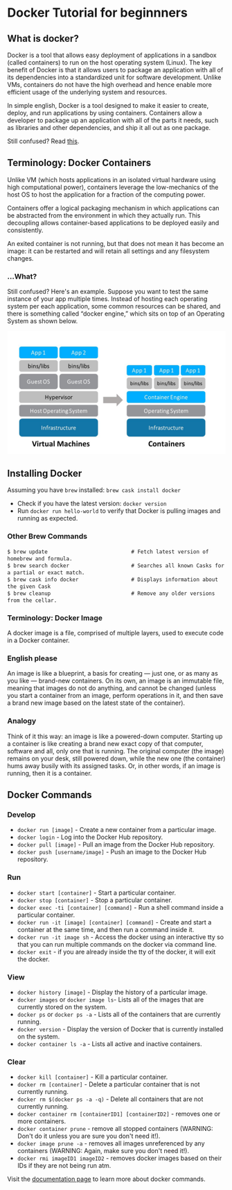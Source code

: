 # Docker Tutorial for beginnners
## What is docker?
Docker is a tool that allows easy deployment of applications in a sandbox (called containers) to run on the host operating system (Linux). The key benefit of Docker is that it allows users to package an application with all of its dependencies into a standardized unit for software development. Unlike VMs, containers do not have the high overhead and hence enable more efficient usage of the underlying system and resources.

In simple english, Docker is a tool designed to make it easier to create, deploy, and run applications by using containers. Containers allow a developer to package up an application with all of the parts it needs, such as libraries and other dependencies, and ship it all out as one package.

Still confused? Read [this](https://medium.com/@yannmjl/what-is-docker-in-simple-english-a24e8136b90b).

## Terminology: Docker Containers
Unlike VM (which hosts applications in an isolated virtual hardware using high computational power), containers leverage the low-mechanics of the host OS to host the application for a fraction of the computing power.

Containers offer a logical packaging mechanism in which applications can be abstracted from the environment in which they actually run. This decoupling allows container-based applications to be deployed easily and consistently.

An exited container is not running, but that does not mean it has become an image: it can be restarted and will retain all settings and any filesystem changes.

### ...What?
Still confused? Here's an example.
Suppose you want to test the same instance of your app multiple times. Instead of hosting each operating system per each application, some common resources can be shared, and there is something called “docker engine,” which sits on top of an Operating System as shown below.

![Docker v/s VM!](docker_vs_vm.jpeg)

## Installing Docker
Assuming you have `brew` installed:
`brew cask install docker`

* Check if you have the latest version: `docker version`
* Run `docker run hello-world` to verify that Docker is pulling images and running as expected.
### Other Brew Commands
```
$ brew update                           # Fetch latest version of homebrew and formula.
$ brew search docker                    # Searches all known Casks for a partial or exact match.
$ brew cask info docker                 # Displays information about the given Cask
$ brew cleanup                          # Remove any older versions from the cellar.
```
### Terminology: Docker Image
A docker image is a file, comprised of multiple layers, used to execute code in a Docker container. 

### English please
An image is like a blueprint, a basis for creating — just one, or as many as you like — brand-new containers. On its own, an image is an immutable file, meaning that images do not do anything, and cannot be changed (unless you start a container from an image, perform operations in it, and then save a brand new image based on the latest state of the container).

### Analogy
Think of it this way: an image is like a powered-down computer. Starting up a container is like creating a brand new exact copy of that computer, software and all, only one that is running. The original computer (the image) remains on your desk, still powered down, while the new one (the container) hums away busily with its assigned tasks. Or, in other words, if an image is running, then it is a container.

## Docker Commands
### Develop
* `docker run [image]` - Create a new container from a particular image.
* `docker login` - Log into the Docker Hub repository.
* `docker pull [image]` - Pull an image from the Docker Hub repository.
* `docker push [username/image]` - Push an image to the Docker Hub repository.

### Run
* `docker start [container]` - Start a particular container.
* `docker stop [container]` - Stop a particular container.
* `docker exec -ti [container] [command]` - Run a shell command inside a particular container.
* `docker run -it [image] [container] [command]` - Create and start a container at the same time, and then run a command inside it.
* `docker run -it image sh` - Access the docker using an interactive tty so that you can run multiple commands on the docker via command line.
* `docker exit` - if you are already inside the tty of the docker, it will exit the docker.

### View
* `docker history [image]` - Display the history of a particular image.
* `docker images` or `docker image ls`- Lists all of the images that are currently stored on the system.
* `docker ps` or `docker ps -a` - Lists all of the containers that are currently running.
* `docker version` - Display the version of Docker that is currently installed on the system.
* `docker container ls -a` - Lists all active and inactive containers.

### Clear
* `docker kill [container]` - Kill a particular container.
* `docker rm [container]` - Delete a particular container that is not currently running.
* `docker rm $(docker ps -a -q)` - Delete all containers that are not currently running.
* `docker container rm [containerID1] [containerID2]` - removes one or more containers.
* `docker container prune` - remove all stopped containers (WARNING: Don't do it unless you are sure you don't need it!).
* `docker image prune -a` - removes all images unreferenced by any containers (WARNING: Again, make sure you don't need it!).
* `docker rmi imageID1 imageID2` - removes docker images based on their IDs if they are not being run atm.


Visit the [documentation page](https://docs.docker.com/engine/reference/commandline/docker/) to learn more about docker commands.






